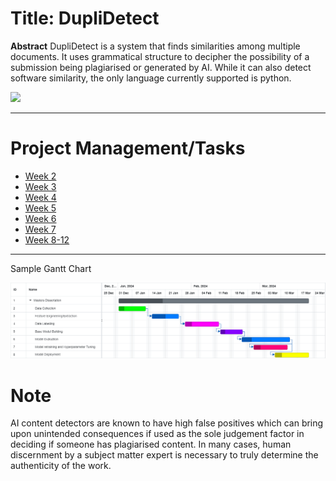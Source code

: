 # Title: DupliDetect

**Abstract**
DupliDetect is a system that finds similarities among multiple documents. It uses grammatical structure to decipher the 
possibility of a submission being plagiarised or generated by AI. While it can also detect software similarity, the only language currently supported is python.

<img width='400px' src='https://www.medtextpert.com/wp-content/uploads/2022/04/Plagiarism-Blog-27-Medtextpert.jpg'>


---

# Project Management/Tasks
* [Week 2](./docs/Wiki/Week2.md)
* [Week 3](./docs/Wiki/Week3.md)
* [Week 4](./docs/Wiki/Week4.md)
* [Week 5](./docs/Wiki/Week5.md)
* [Week 6](./docs/Wiki/Week6.md)
* [Week 7](./docs/Wiki/Week7.md)
* [Week 8-12](./docs/Wiki/Week8-12.md)

---

Sample Gantt Chart

<img width= '1200px' src='https://github.com/Jaga-droid/Plagiarism-Detection/blob/main/docs/Wiki/Sample_Project_Gantt_Chart.png'>

# Note 

AI content detectors are known to have high false positives which can bring upon unintended consequences if used as the sole judgement factor in deciding if someone has plagiarised content. In many cases, human discernment by a subject matter expert is necessary to truly determine the authenticity of the work.

